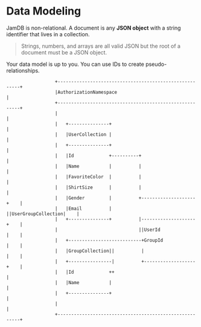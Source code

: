 Data Modeling
=============

JamDB is non-relational. A document is any **JSON object** with a string identifier that lives in a collection.

> Strings, numbers, and arrays are all valid JSON but the root of a document must be a JSON object.

Your data model is up to you. You can use IDs to create pseudo-relationships.

```
                  +--------------------------------------------------------+
                  |AuthorizationNamespace                                  |
                  +--------------------------------------------------------+
                  |                                                        |
                  |   +---------------+                                    |
                  |   |UserCollection |                                    |
                  |   +---------------+                                    |
                  |   |Id             +----------+                         |
                  |   |Name           |          |                         |
                  |   |FavoriteColor  |          |                         |
                  |   |ShirtSize      |          |                         |
                  |   |Gender         |          +--------------------+    |
                  |   |Email          |          ||UserGroupCollection|    |
                  |   +---------------+          |--------------------+    |
                  |                              ||UserId             |    |
                  |   +---------------------------+GroupId            |    |
                  |   |GroupCollection||          |                   |    |
                  |   +----------------|          +-------------------+    |
                  |   |Id             ++                                   |
                  |   |Name           |                                    |
                  |   +---------------+                                    |
                  |                                                        |
                  +--------------------------------------------------------+
```
